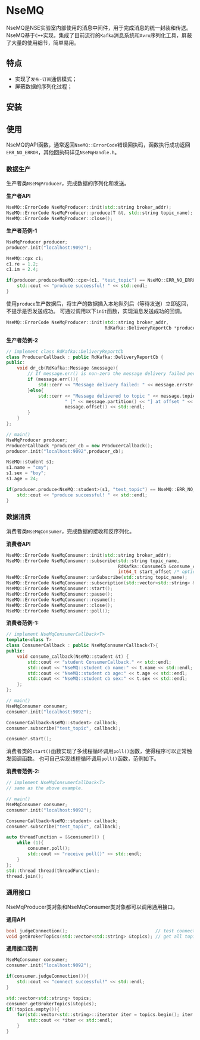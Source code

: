 # NseMQ
NseMQ是NSE实验室内部使用的消息中间件，用于完成消息的统一封装和传送。
NseMQ基于`C++`实现，集成了目前流行的`Kafka`消息系统和`Avro`序列化工具，屏蔽了大量的使用细节，简单易用。

## 特点

* 实现了`发布-订阅`通信模式；
* 屏蔽数据的序列化过程；

## 安装


## 使用
NseMQ的API函数，通常返回`NseMQ::ErrorCode`错误回执码，函数执行成功返回`ERR_NO_ERROR`，其他回执码详见`NseMqHandle.h`。

### 数据生产

生产者类`NseMqProducer`，完成数据的序列化和发送。

**生产者API**

```c++
NseMQ::ErrorCode NseMqProducer::init(std::string broker_addr);
NseMQ::ErrorCode NseMqProducer::produce(T &t, std::string topic_name);
NseMQ::ErrorCode NseMqProducer::close();
```

**生产者范例-1**

```c++
NseMqProducer producer;
producer.init("localhost:9092");

NseMQ::cpx c1;
c1.re = 1.2;
c1.im = 2.4;

if(producer.produce<NseMQ::cpx>(c1, "test_topic") == NseMQ::ERR_NO_ERROR){
    std::cout << "produce successful! " << std::endl;
}
```

使用`produce`生产数据后，将生产的数据插入本地队列后（等待发送）立即返回，不提示是否发送成功。
可通过调用以下`init`函数，实现消息发送成功的回调。
```c++
NseMQ::ErrorCode NseMqProducer::init(std::string broker_addr,
                                     RdKafka::DeliveryReportCb *producer_cb);
```

**生产者范例-2**
```c++
// implement class RdKafka::DeliveryReportCb
class ProducerCallback : public RdKafka::DeliveryReportCb {
public:
    void dr_cb(RdKafka::Message &message){
        // If message.err() is non-zero the message delivery failed permanently for the message.
        if (message.err()){
            std::cerr << "Message delivery failed: " << message.errstr() << std::endl;
        }else{
            std::cerr << "Message delivered to topic " << message.topic_name() <<
                      " [" << message.partition() << "] at offset " <<
                      message.offset() << std::endl;
        }
    }
};

// main()
NseMqProducer producer;
ProducerCallback *producer_cb = new ProducerCallback();
producer.init("localhost:9092",producer_cb);

NseMQ::student s1;
s1.name = "cmy";
s1.sex = "boy";
s1.age = 24;

if(producer.produce<NseMQ::student>(s1, "test_topic") == NseMQ::ERR_NO_ERROR){
    std::cout << "produce successful! " << std::endl;
}
```

### 数据消费

消费者类`NseMqConsumer`，完成数据的接收和反序列化。

**消费者API**

```c++
NseMQ::ErrorCode NseMqConsumer::init(std::string broker_addr);
NseMQ::ErrorCode NseMqConsumer::subscribe(std::string topic_name,
                                          RdKafka::ConsumeCb &consume_cb,
                                          int64_t start_offset /* optional property */);
NseMQ::ErrorCode NseMqConsumer::unSubscribe(std::string topic_name);
NseMQ::ErrorCode NseMqConsumer::subscription(std::vector<std::string> &topics);
NseMQ::ErrorCode NseMqConsumer::start();
NseMQ::ErrorCode NseMqConsumer::pause();
NseMQ::ErrorCode NseMqConsumer::resume();
NseMQ::ErrorCode NseMqConsumer::close();
NseMQ::ErrorCode NseMqConsumer::poll();
```

**消费者范例-1:**
```c++
// implement NseMqConsumerCallback<T>
template<class T>
class ConsumerCallback : public NseMqConsumerCallback<T>{
public:
    void consume_callback(NseMQ::student &t) {
        std::cout << "student ConsumerCallback." << std::endl;
        std::cout << "NseMQ::student cb name:" << t.name << std::endl;
        std::cout << "NseMQ::student cb age:" << t.age << std::endl;
        std::cout << "NseMQ::student cb sex:" << t.sex << std::endl;
    };
};

// main()
NseMqConsumer consumer;
consumer.init("localhost:9092");

ConsumerCallback<NseMQ::student> callback;
consumer.subscribe("test_topic", callback);

consumer.start();
```

消费者类的`start()`函数实现了多线程循环调用`poll()`函数，使得程序可以正常触发回调函数。
也可自己实现线程循环调用`poll()`函数，范例如下。

**消费者范例-2:**
```c++
// implement NseMqConsumerCallback<T> 
// same as the above example.

// main()
NseMqConsumer consumer;
consumer.init("localhost:9092");

ConsumerCallback<NseMQ::student> callback;
consumer.subscribe("test_topic", callback);

auto threadFunction = [&consumer]() {
    while (1){
        consumer.poll();
        std::cout << "receive poll()" << std::endl;
    }
};
std::thread thread(threadFunction);
thread.join();
```


### 通用接口
NseMqProducer类对象和NseMqConsumer类对象都可以调用通用接口。

**通用API**
```c++
bool judgeConnection();                                 // test connection with broker.
void getBrokerTopics(std::vector<std::string> &topics); // get all topics from broker.
```

**通用接口范例**
```c++
NseMqConsumer consumer;
consumer.init("localhost:9092");

if(consumer.judgeConnection()){
    std::cout << "connect successful!" << std::endl;
}

std::vector<std::string> topics;
consumer.getBrokerTopics(&topics);
if(!topics.empty()){
    for(std::vector<std::string>::iterator iter = topics.begin(); iter != topics.end(); iter++){
        std::cout << *iter << std::endl;
    }
}
```
